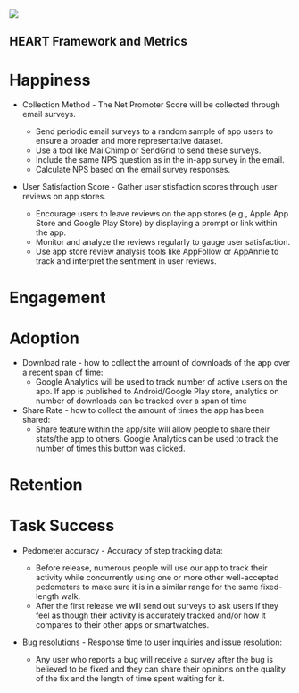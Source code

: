 
<img src="https://github.com/tanyavm7/walk_a_pal/blob/main/res/HEART-Framework.pdf">

## HEART Framework and Metrics

# Happiness
* Collection Method - The Net Promoter Score will be collected through email surveys.
   - Send periodic email surveys to a random sample of app users to ensure a broader and more representative dataset.
   - Use a tool like MailChimp or SendGrid to send these surveys.
   - Include the same NPS question as in the in-app survey in the email.
   - Calculate NPS based on the email survey responses.
     
* User Satisfaction Score - Gather user stisfaction scores through user reviews on app stores.
   - Encourage users to leave reviews on the app stores (e.g., Apple App Store and Google Play Store) by displaying a prompt or link within the app.
   - Monitor and analyze the reviews regularly to gauge user satisfaction.
   - Use app store review analysis tools like AppFollow or AppAnnie to track and interpret the sentiment in user reviews.
  
# Engagement 


# Adoption
* Download rate - how to collect the amount of downloads of the app over a recent span of time:
  - Google Analytics will be used to track number of active users on the app. If app is published
  to Android/Google Play store, analytics on number of downloads can be tracked over a span of time
* Share Rate - how to collect the amount of times the app has been shared:
  - Share feature within the app/site will allow people to share their stats/the app to others. Google
  Analytics can be used to track the number of times this button was clicked. 

# Retention


# Task Success
* Pedometer accuracy - Accuracy of step tracking data:
  - Before release, numerous people will use our app to track their activity while concurrently using one or more other well-accepted pedometers to make sure it is in a similar range for the same fixed-length walk.
  - After the first release we will send out surveys to ask users if they feel as though their activity is accurately tracked and/or how it compares to their other apps or smartwatches. 
  
* Bug resolutions - Response time to user inquiries and issue resolution:
  - Any user who reports a bug will receive a survey after the bug is believed to be fixed and they can share their opinions on the quality of the fix and the length of time spent waiting for it.
